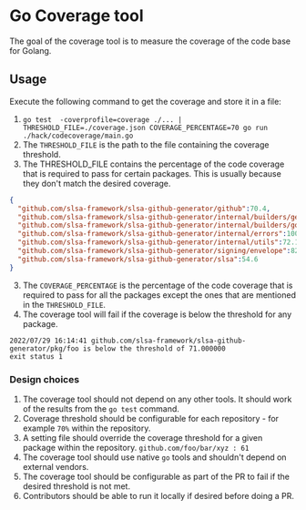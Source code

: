 # Go Coverage tool

The goal of the coverage tool is to measure the coverage of the code base for Golang.

## Usage
Execute the following command to get the coverage and store it in a file:
1. `go test  -coverprofile=coverage ./... | THRESHOLD_FILE=./coverage.json COVERAGE_PERCENTAGE=70 go run ./hack/codecoverage/main.go`
2. The `THRESHOLD_FILE` is the path to the file containing the coverage threshold.
3. The THRESHOLD_FILE contains the percentage of the code coverage that is required to pass for certain packages. This is usually because they don't match the desired coverage.
```json
{
  "github.com/slsa-framework/slsa-github-generator/github":70.4,
  "github.com/slsa-framework/slsa-github-generator/internal/builders/generic": 52.3,
  "github.com/slsa-framework/slsa-github-generator/internal/builders/go":17.1,
  "github.com/slsa-framework/slsa-github-generator/internal/errors":100.0,
  "github.com/slsa-framework/slsa-github-generator/internal/utils":72.1,
  "github.com/slsa-framework/slsa-github-generator/signing/envelope":82.4,
  "github.com/slsa-framework/slsa-github-generator/slsa":54.6
}
```
3. The `COVERAGE_PERCENTAGE` is the percentage of the code coverage that is required to pass for all the packages except the ones that are mentioned in the `THRESHOLD_FILE`.
4. The coverage tool will fail if the coverage is below the threshold for any package.
``` shell
2022/07/29 16:14:41 github.com/slsa-framework/slsa-github-generator/pkg/foo is below the threshold of 71.000000
exit status 1
```

### Design choices

1. The coverage tool should not depend on any other tools. It should work of the results from the `go test` command.
2. Coverage threshold should be configurable for each repository - for example `70%` within the repository.
3. A setting file should override the coverage threshold for a given package within the repository. `github.com/foo/bar/xyz : 61`
4. The coverage tool should use native `go` tools and shouldn't depend on external vendors.
5. The coverage tool should be configurable as part of the PR to fail if the desired threshold is not met.
6. Contributors should be able to run it locally if desired before doing a PR.
